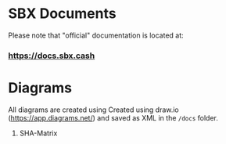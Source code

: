 # SBX Documents

Please note that "official" documentation is located at:

### https://docs.sbx.cash

# Diagrams

All diagrams are created using Created using draw.io (https://app.diagrams.net/) and saved as XML in the `/docs` folder.

1. SHA-Matrix
